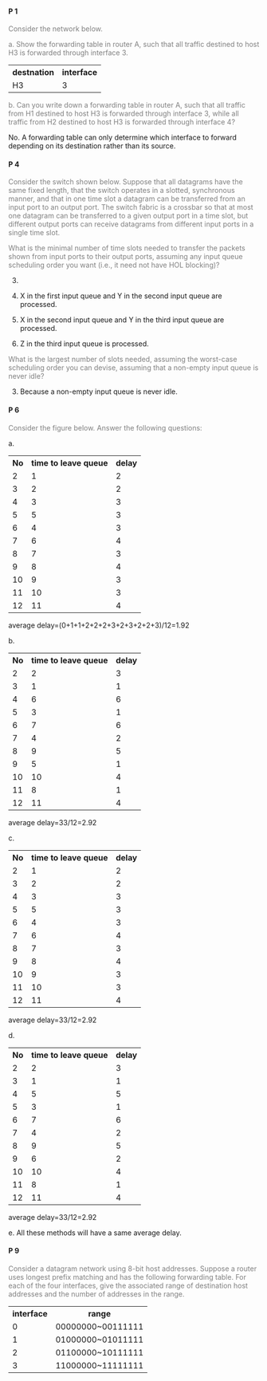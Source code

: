#### P 1

<font color="gray">Consider the network below. </font>

<font color="gray">a. Show the forwarding table in router A, such that all traffic destined to host  H3 is forwarded through interface 3.</font>

<table>
    <th>destnation</th>
    <th>interface</th>
    <tr>
        <td>H3</td>
        <td>3</td>
    </tr>
</table>



<font color="gray">b. Can you write down a forwarding table in router A, such that all traffic from H1 destined to host H3 is forwarded through interface 3, while all  traffic from H2 destined to host H3 is forwarded through interface 4?</font>

No. A forwarding table can only determine which interface to forward depending on its destination rather than its source.



#### P 4

<font color="gray"> Consider the switch shown below. Suppose that all datagrams have the same  fixed length, that the switch operates in a slotted, synchronous manner, and  that in one time slot a datagram can be transferred from an input port to an  output port. The switch fabric is a crossbar so that at most one datagram can  be transferred to a given output port in a time slot, but different output ports  can receive datagrams from different input ports in a single time slot. </font>

<font color="gray"> What is  the minimal number of time slots needed to transfer the packets shown from  input ports to their output ports, assuming any input queue scheduling order  you want (i.e., it need not have HOL blocking)?</font>

3.

1. X in the first input queue and Y in the second input queue are processed.
2. X in the second input queue and Y in the third input queue are processed.
3. Z in the third input queue is processed.

<font color="gray">What is the largest number  of slots needed, assuming the worst-case scheduling order you can devise,  assuming that a non-empty input queue is never idle?</font>

3. Because a non-empty input queue is never idle.

#### P 6

<font color="gray">Consider the figure below. Answer the following questions:</font>

a. 

<table>
    <th>No</th>
    <th>time to leave queue</th>
    <th>delay</th>
    <tr>
        <td>2</td>
        <td>1</td>
        <td>2</td>
    </tr>
    <tr>
        <td>3</td>
        <td>2</td>
        <td>2</td>
    </tr>
    <tr>
        <td>4</td>
        <td>3</td>
        <td>3</td>
    </tr>
    <tr>
        <td>5</td>
        <td>5</td>
        <td>3</td>
    </tr>
    <tr>
        <td>6</td>
        <td>4</td>
        <td>3</td>
    </tr>
    <tr>
        <td>7</td>
        <td>6</td>
        <td>4</td>
    </tr>
    <tr>
        <td>8</td>
        <td>7</td>
        <td>3</td>
    </tr>
    <tr>
        <td>9</td>
        <td>8</td>
        <td>4</td>
    </tr>
    <tr>
        <td>10</td></td>
        <td>9</td>
        <td>3</td>
    </tr>
    <tr>
        <td>11</td>
        <td>10</td>
        <td>3</td>
    </tr>
    <tr>
        <td>12</td>
        <td>11</td>
        <td>4</td>
    </tr>
</table>

average delay=(0+1+1+2+2+2+3+2+3+2+2+3)/12=1.92

b. 



<table>
    <th>No</th>
    <th>time to leave queue</th>
    <th>delay</th>
    <tr>
        <td>2</td>
        <td>2</td>
        <td>3</td>
    </tr>
    <tr>
        <td>3</td>
        <td>1</td>
        <td>1</td>
    </tr>
    <tr>
        <td>4</td>
        <td>6</td>
        <td>6</td>
    </tr>
    <tr>
        <td>5</td>
        <td>3</td>
        <td>1</td>
    </tr>
    <tr>
        <td>6</td>
        <td>7</td>
        <td>6</td>
    </tr>
    <tr>
        <td>7</td>
        <td>4</td>
        <td>2</td>
    </tr>
    <tr>
        <td>8</td>
        <td>9</td>
        <td>5</td>
    </tr>
    <tr>
        <td>9</td>
        <td>5</td>
        <td>1</td>
    </tr>
    <tr>
        <td>10</td></td>
        <td>10</td>
        <td>4</td>
    </tr>
    <tr>
        <td>11</td>
        <td>8</td>
        <td>1</td>
    </tr>
    <tr>
        <td>12</td>
        <td>11</td>
        <td>4</td>
    </tr>
</table>

average delay=33/12=2.92

c.



<table>
    <th>No</th>
    <th>time to leave queue</th>
    <th>delay</th>
    <tr>
        <td>2</td>
        <td>1</td>
        <td>2</td>
    </tr>
    <tr>
        <td>3</td>
        <td>2</td>
        <td>2</td>
    </tr>
    <tr>
        <td>4</td>
        <td>3</td>
        <td>3</td>
    </tr>
    <tr>
        <td>5</td>
        <td>5</td>
        <td>3</td>
    </tr>
    <tr>
        <td>6</td>
        <td>4</td>
        <td>3</td>
    </tr>
    <tr>
        <td>7</td>
        <td>6</td>
        <td>4</td>
    </tr>
    <tr>
        <td>8</td>
        <td>7</td>
        <td>3</td>
    </tr>
    <tr>
        <td>9</td>
        <td>8</td>
        <td>4</td>
    </tr>
    <tr>
        <td>10</td></td>
        <td>9</td>
        <td>3</td>
    </tr>
    <tr>
        <td>11</td>
        <td>10</td>
        <td>3</td>
    </tr>
    <tr>
        <td>12</td>
        <td>11</td>
        <td>4</td>
    </tr>
</table>

average delay=33/12=2.92

d.

<table>
    <th>No</th>
    <th>time to leave queue</th>
    <th>delay</th>
    <tr>
        <td>2</td>
        <td>2</td>
        <td>3</td>
    </tr>
    <tr>
        <td>3</td>
        <td>1</td>
        <td>1</td>
    </tr>
    <tr>
        <td>4</td>
        <td>5</td>
        <td>5</td>
    </tr>
    <tr>
        <td>5</td>
        <td>3</td>
        <td>1</td>
    </tr>
    <tr>
        <td>6</td>
        <td>7</td>
        <td>6</td>
    </tr>
    <tr>
        <td>7</td>
        <td>4</td>
        <td>2</td>
    </tr>
    <tr>
        <td>8</td>
        <td>9</td>
        <td>5</td>
    </tr>
    <tr>
        <td>9</td>
        <td>6</td>
        <td>2</td>
    </tr>
    <tr>
        <td>10</td></td>
        <td>10</td>
        <td>4</td>
    </tr>
    <tr>
        <td>11</td>
        <td>8</td>
        <td>1</td>
    </tr>
    <tr>
        <td>12</td>
        <td>11</td>
        <td>4</td>
    </tr>
</table>

average delay=33/12=2.92

e. All these methods will have a same average delay.



#### P 9

<font color="gray">Consider a datagram network using 8-bit host addresses. Suppose a router  uses longest prefix matching and has the following forwarding table. For each of the four interfaces, give the associated range of destination host  addresses and the number of addresses in the range.</font>

<table>
    <th>interface</th>
    <th>range</th>
    <tr>
    <td>0</td>
    <td>00000000~00111111</td>
</tr>
<tr>
    <td>1</td>
    <td>01000000~01011111</td>
</tr>
<tr>
    <td>2</td>
    <td>01100000~10111111</td>
</tr>
<tr>
    <td>3</td>
    <td>11000000~11111111</td>
</tr>
    </table>



